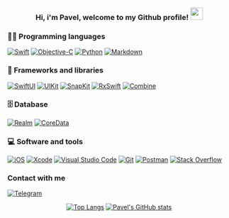<h3 align="center">
  Hi, i'm Pavel, welcome to my Github profile!
  <img src="https://media.giphy.com/media/hvRJCLFzcasrR4ia7z/giphy.gif" width="28">
</h3>

### 👨‍💻 Programming languages

<p>
  <a href="#"><img alt="Swift" src="https://img.shields.io/badge/-Swift-FFFFFF?logo=Swift&logoColor=orange"></a>
  <a href="#"><img alt="Objective-C" src="https://img.shields.io/badge/-ObjectiveC-FFFFFF?logo=Apple&logoColor=black"></a>
  <a href="https://github.com/search?q=user%3ADenverCoder1+language%3Apython"><img alt="Python" src="https://img.shields.io/badge/Python-14354C.svg?logo=python&logoColor=white"></a>
  <a href="https://github.com/search?q=user%3ADenverCoder1+language%3Amarkdown"><img alt="Markdown" src="https://img.shields.io/badge/Markdown-000000.svg?logo=markdown&logoColor=white"></a>
</p>

### 🧰 Frameworks and libraries
<p>
  <a href="#"><img alt="SwiftUI" src="https://img.shields.io/badge/-SwiftUI-FFFFFF?logo=Swift&logoColor=blue"></a>
  <a href="#"><img alt="UIKit" src="https://img.shields.io/badge/-UIKit-FFFFFF?logo=Apple&logoColor=black"></a>
  <a href="#"><img alt="SnapKit" src="https://img.shields.io/badge/-SnapKit-0078d7?logo=ObjectiveC&logoColor=orange"></a>
  <a href="#"><img alt="RxSwift" src="https://img.shields.io/badge/-RxSwift-FFFFFF?logo=ReactiveX&logoColor=purple"></a>
  <a href="#"><img alt="Combine" src="https://img.shields.io/badge/-Combine-FFFFFF?logo=Apple&logoColor=black"></a>
</p>

### 🗄️ Database
<p>
  <a href="#"><img alt="Realm" src ="https://img.shields.io/badge/Realm-4ea94b.svg?logo=Realm&logoColor=white"></a>
  <a href="#"><img alt="CoreData" src="https://img.shields.io/badge/-CoreData-FFFFFF?logo=Apple&logoColor=black"></a>
</p>

### 💻 Software and tools
<p>
  <a href="#"><img alt="iOS" src="https://img.shields.io/badge/-iOS-FFFFFF?logo=iOS&logoColor=black"></a>
  <a href="#"><img alt="Xcode" src="https://img.shields.io/badge/-Xcode-FFFFFF?logo=Xcode&logoColor=blue"></a>
  <a href="#"><img alt="Visual Studio Code" src="https://img.shields.io/badge/Visual%20Studio%20Code-0078d7.svg?logo=visual-studio-code&logoColor=white"></a>
  <a href="#"><img alt="Git" src="https://img.shields.io/badge/Git-F05033.svg?logo=git&logoColor=white"></a>
  <a href="#"><img alt="Postman" src="https://img.shields.io/badge/Postman-FF6C37?logo=postman&logoColor=white"></a>
  <a href="#"><img alt="Stack Overflow" src="https://img.shields.io/badge/-Stack%20Overflow-FE7A16?logo=stack-overflow&logoColor=white"></a>
</p>

### Contact with me
<p>
  <a href="t.me/gre4ixin"><img alt="Telegram" src="https://img.shields.io/badge/-Telegram-FFFFFF?logo=Telegram&logoColor=white"</a>
</p>

<div align="center">
  
  [![Top Langs](https://github-readme-stats.vercel.app/api/top-langs/?username=gre4ixin&theme=tokyonight)](https://github.com/gre4ixin/github-readme-stats)
  [![Pavel's GitHub stats](https://github-readme-stats.vercel.app/api?username=gre4ixin&show_icons=true&theme=tokyonight)](https://github.com/gre4ixin/github-readme-stats)
  
</div>

